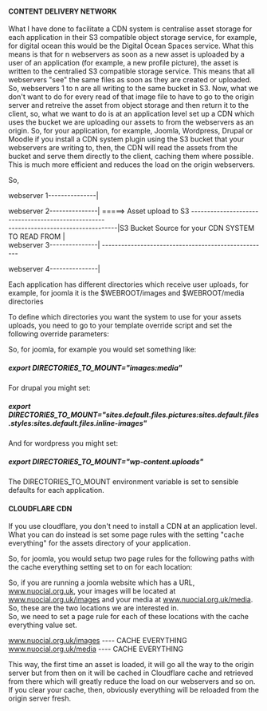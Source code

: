 #### CONTENT DELIVERY NETWORK

What I have done to facilitate a CDN system is centralise asset storage for each application in their S3 compatible object storage service, for example, for digital ocean this would be the Digital Ocean Spaces service. What this means is that for n webservers as soon as a new asset is uploaded by a user of an application (for example, a new profile picture), the asset is written to the centralied S3 compatible storage service. This means that all webservers "see" the same files as soon as they are created or uploaded. So, webservers 1 to n are all writing to the same bucket in S3. Now, what we don't want to do for every read of that image file to have to go to the origin server and retreive the asset from object storage and then return it to the client, so, what we want to do is at an application level set up a CDN which uses the bucket we are uploading our assets to from the webservers as an origin. So, for your application, for example, Joomla, Wordpress, Drupal or Moodle if you install a CDN system plugin using the S3 bucket that your webservers are writing to, then, the CDN will read the assets from the bucket and serve them directly to the client, caching them where possible. This is much more efficient and reduces the load on the origin webservers.  

So, 
  
webserver 1---------------|  
  
webserver 2---------------|     =====> Asset upload to S3     ---------------------------------------------------  
                            ----------------------------------|S3 Bucket Source for your CDN SYSTEM TO READ FROM |  
webserver 3---------------|                                   ----------------------------------------------------  
  
webserver 4---------------|  

Each application has different directories which receive user uploads, for example, for joomla it is the $WEBROOT/images  and $WEBROOT/media directories  
  
To define which directories you want the system to use for your assets uploads, you need to go to your template override script and set the following override parameters:  
  
So, for joomla, for example you would set something like:  

##### export DIRECTORIES_TO_MOUNT="images:media"  

For drupal you might set:  

##### export DIRECTORIES_TO_MOUNT="sites.default.files.pictures:sites.default.files.styles:sites.default.files.inline-images"  

And for wordpress you might set:  

##### export DIRECTORIES_TO_MOUNT="wp-content.uploads"  

The DIRECTORIES_TO_MOUNT environment variable is set to sensible defaults for each application.  
  
    
#### CLOUDFLARE CDN  
    
If you use cloudflare, you don't need to install a CDN at an application level. What you can do instead is set some page rules with the setting "cache everything" for the assets directory of your application.  
  
  
So, for joomla, you would setup two page rules for the following paths with the cache everything setting set to on for each location:  

So, if you are running a joomla website which has a URL, www.nuocial.org.uk, your images will be located at www.nuocial.org.uk/images and your media at www.nuocial.org.uk/media. So, these are the two locations we are interested in.  
So, we need to set a page rule for each of these locations with the cache everything value set.  
  
www.nuocial.org.uk/images  ---- CACHE EVERYTHING  
www.nuocial.org.uk/media   ---- CACHE EVERYTHING  
  
This way, the first time an asset is loaded, it will go all the way to the origin server but from then on it will be cached in Cloudflare cache and retrieved from there which will greatly reduce the load on our webservers and so on. If you clear your cache, then, obviously everything will be reloaded from the origin server fresh.   
